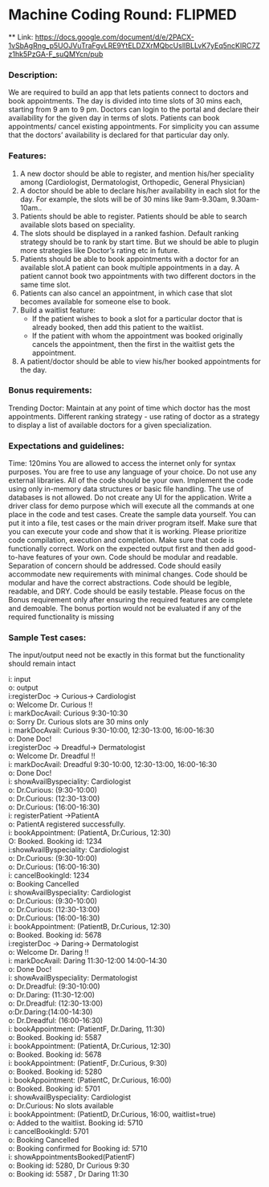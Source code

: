 # Machine Coding Round: FLIPMED

** Link: https://docs.google.com/document/d/e/2PACX-1vSbAgRng_p5UOJVuTraFgvLRE9YtELDZXrMQbcUslIBLLvK7yEq5ncKIRC7Zz1hk5PzGA-F_suQMYcn/pub


### Description:

We are required to build an app that lets patients connect to doctors and book appointments. The day is divided into time slots of 30 mins each, starting from 9 am to 9 pm. Doctors can login to the portal and declare their availability for the given day in terms of slots.  Patients can book appointments/ cancel existing appointments. For simplicity you can assume that the doctors’ availability is declared for that particular day only.


### Features:

1. A new doctor should be able to register, and mention his/her speciality among (Cardiologist, Dermatologist, Orthopedic, General Physician)
2. A doctor should be able to declare his/her availability in each slot for the day. For example, the slots will be of 30 mins like 9am-9.30am, 9.30am-10am..
3. Patients should be able to register. Patients should be able to search available slots based on speciality.  
4. The slots should be displayed in a ranked fashion. Default ranking strategy should be to rank by start time. But we should be able to plugin more strategies like Doctor’s rating etc in future.
5. Patients should be able to book appointments with a doctor for an available slot.A patient can book multiple appointments in a day.  A patient cannot book two appointments with two different doctors in the same time slot.
6. Patients can also cancel an appointment, in which case that slot becomes available for someone else to book.
7. Build a waitlist feature:
   * If the patient wishes to book a slot for a particular doctor that is already booked, then add this patient to the waitlist.
   * If the patient with whom the appointment was booked originally cancels the appointment, then the first in the waitlist gets the appointment.
8. A patient/doctor should be able to view his/her booked appointments for the day.

### Bonus requirements:

Trending Doctor: Maintain at any point of time which doctor has the most appointments.
Different ranking strategy - use rating of doctor as a strategy to display a list of available doctors for a given specialization.

### Expectations and guidelines:
Time: 120mins
You are allowed to access the internet only for syntax purposes.
You are free to use any language of your choice.
Do not use any external libraries. All of the code should be your own.
Implement the code using only in-memory data structures or basic file handling. The use of databases is not allowed.
Do not create any UI for the application.
Write a driver class for demo purpose which will execute all the commands at one place in the code and test cases.
Create the sample data yourself. You can put it into a file, test cases or the main driver program itself.
Make sure that you can execute your code and show that it is working.
Please prioritize code compilation, execution and completion.
Make sure that code is functionally correct.
Work on the expected output first and then add good-to-have features of your own.
Code should be modular and readable.
Separation of concern should be addressed.
Code should easily accommodate new requirements with minimal changes.
Code should be modular and have the correct abstractions.
Code should be legible, readable, and DRY.
Code should be easily testable.
Please focus on the Bonus requirement only after ensuring the required features are complete and demoable. The bonus portion would not be evaluated if any of the required functionality is missing

### Sample Test cases:

The input/output need not be exactly in this format but the functionality should remain intact


i: input  <br />
o: output  <br />
i:registerDoc -> Curious-> Cardiologist <br />
o: Welcome Dr. Curious !! <br />
i: markDocAvail: Curious 9:30-10:30 <br />
o: Sorry Dr. Curious slots are 30 mins only <br />
i: markDocAvail: Curious 9:30-10:00, 12:30-13:00, 16:00-16:30 <br />
o: Done Doc! <br />
i:registerDoc -> Dreadful-> Dermatologist <br />
o: Welcome Dr. Dreadful !! <br />
i: markDocAvail: Dreadful 9:30-10:00, 12:30-13:00, 16:00-16:30 <br />
o: Done Doc! <br />
i: showAvailByspeciality: Cardiologist <br />
o: Dr.Curious: (9:30-10:00) <br />
o: Dr.Curious: (12:30-13:00) <br />
o: Dr.Curious: (16:00-16:30) <br />
i: registerPatient ->PatientA <br />
o: PatientA registered successfully. <br />
i:  bookAppointment: (PatientA, Dr.Curious, 12:30) <br />
O: Booked. Booking id: 1234 <br />
i:showAvailByspeciality: Cardiologist <br />
o: Dr.Curious: (9:30-10:00) <br />
o: Dr.Curious: (16:00-16:30) <br />
i: cancelBookingId: 1234 <br />
o: Booking Cancelled <br />
i: showAvailByspeciality: Cardiologist <br />
o: Dr.Curious: (9:30-10:00) <br />
o: Dr.Curious: (12:30-13:00) <br />
o: Dr.Curious: (16:00-16:30) <br />
i: bookAppointment: (PatientB, Dr.Curious, 12:30) <br />
o: Booked. Booking id: 5678 <br />
i:registerDoc -> Daring-> Dermatologist <br />
o: Welcome Dr. Daring !! <br />
i: markDocAvail: Daring 11:30-12:00 14:00-14:30 <br />
o: Done Doc! <br />
i: showAvailByspeciality: Dermatologist <br />
o: Dr.Dreadful: (9:30-10:00) <br />
o: Dr.Daring: (11:30-12:00) <br />
o: Dr.Dreadful: (12:30-13:00) <br />
o:Dr.Daring:(14:00-14:30) <br />
o: Dr.Dreadful: (16:00-16:30) <br />
i: bookAppointment: (PatientF, Dr.Daring, 11:30) <br />
o: Booked. Booking id: 5587 <br />
i: bookAppointment: (PatientA, Dr.Curious, 12:30) <br />
o: Booked. Booking id: 5678 <br />
i: bookAppointment: (PatientF, Dr.Curious, 9:30) <br />
o: Booked. Booking id: 5280 <br />
i: bookAppointment: (PatientC, Dr.Curious, 16:00) <br />
o: Booked. Booking id: 5701 <br />
i: showAvailByspeciality: Cardiologist <br />
o: Dr.Curious: No slots available <br />
i: bookAppointment: (PatientD, Dr.Curious, 16:00, waitlist=true) <br />
o: Added to the waitlist. Booking id: 5710 <br />
i: cancelBookingId: 5701 <br />
o: Booking Cancelled <br />
o: Booking confirmed for Booking id: 5710 <br />
i: showAppointmentsBooked(PatientF) <br />
o: Booking id: 5280, Dr Curious 9:30 <br />
o: Booking id: 5587 , Dr Daring 11:30 <br />